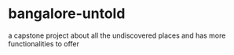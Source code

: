 # bangalore-untold
a capstone project about all the undiscovered places and has more functionalities to offer
